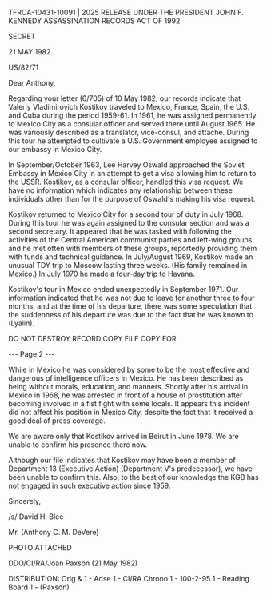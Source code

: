 TFROA-10431-10091 | 2025 RELEASE UNDER THE PRESIDENT JOHN F. KENNEDY ASSASSINATION RECORDS ACT OF 1992

SECRET

21 MAY
1982

US/82/71

Dear Anthony,

Regarding your letter (6/705) of 10 May 1982, our records indicate that Valeriy Vladimirovich Kostikov traveled to Mexico, France, Spain, the U.S. and Cuba during the period 1959-61. In 1961, he was assigned permanently to Mexico City as a consular officer and served there until August 1965. He was variously described as a translator, vice-consul, and attache. During this tour he attempted to cultivate a U.S. Government employee assigned to our embassy in Mexico City.

In September/October 1963, Lee Harvey Oswald approached the Soviet Embassy in Mexico City in an attempt to get a visa allowing him to return to the USSR. Kostikov, as a consular officer, handled this visa request. We have no information which indicates any relationship between these individuals other than for the purpose of Oswald's making his visa request.

Kostikov returned to Mexico City for a second tour of duty in July 1968. During this tour he was again assigned to the consular section and was a second secretary. It appeared that he was tasked with following the activities of the Central American communist parties and left-wing groups, and he met often with members of these groups, reportedly providing them with funds and technical guidance. In July/August 1969, Kostikov made an unusual TDY trip to Moscow lasting three weeks. (His family remained in Mexico.) In July 1970 he made a four-day trip to Havana.

Kostikov's tour in Mexico ended unexpectedly in September 1971. Our information indicated that he was not due to leave for another three to four months, and at the time of his departure, there was some speculation that the suddenness of his departure was due to the fact that he was known to (Lyalin).

DO NOT DESTROY
RECORD COPY
FILE COPY FOR

--- Page 2 ---

While in Mexico he was considered by some to be the most effective and dangerous of intelligence officers in Mexico. He has been described as being without morals, education, and manners. Shortly after his arrival in Mexico in 1968, he was arrested in front of a house of prostitution after becoming involved in a fist fight with some locals. It appears this incident did not affect his position in Mexico City, despite the fact that it received a good deal of press coverage.

We are aware only that Kostikov arrived in Beirut in June 1978. We are unable to confirm his presence there now.

Although our file indicates that Kostikov may have been a member of Department 13 (Executive Action) (Department V's predecessor), we have been unable to confirm this. Also, to the best of our knowledge the KGB has not engaged in such executive action since 1959.

Sincerely,

/s/ David H. Blee

Mr. (Anthony C. M. DeVere)

PHOTO ATTACHED

DDO/CI/RA/Joan Paxson (21 May 1982)

DISTRIBUTION:
Orig & 1 - Adse
1 - CI/RA Chrono
1 - 100-2-95
1 - Reading Board
1 - (Paxson)
